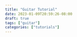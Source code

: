 ```yaml
---
title: "Guitar Tutorial"
date: 2023-01-09T20:59:26-08:00
draft: true
tags: ["guitar"]
categories: ["tutorials"]
---
```


